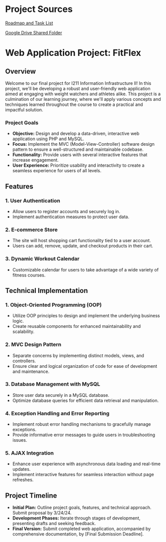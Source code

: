 # Project Sources

[Roadmap and Task List](https://github.iu.edu/users/javaugh/projects/2/views/5)

[Google Drive Shared Folder](https://drive.google.com/drive/folders/1WyFGIZ_ocX_4AhMUiMJvDxovCNJ5LbBl?usp=drive_link)

# Web Application Project: FitFlex

## Overview

Welcome to our final project for I211 Information Infrastructure II! In this project, we'll be developing a robust and
user-friendly web application aimed at engaging with weight watchers and athletes alike. This project is a culmination
of our learning journey, where we'll apply various concepts and techniques learned throughout the course to create a
practical and impactful solution.

### Project Goals

- **Objective:** Design and develop a data-driven, interactive web application using PHP and MySQL.
- **Focus:** Implement the MVC (Model-View-Controller) software design pattern to ensure a well-structured and
  maintainable codebase.
- **Functionality:** Provide users with several interactive features that increase engagement.
- **User Experience:** Prioritize usability and interactivity to create a seamless experience for users of all levels.

## Features

### 1. User Authentication

- Allow users to register accounts and securely log in.
- Implement authentication measures to protect user data.

### 2. E-commerce Store

- The site will host shopping cart functionality tied to a user account.
- Users can add, remove, update, and checkout products in their cart.

### 3. Dynamic Workout Calendar

- Customizable calendar for users to take advantage of a wide variety of fitness courses.

## Technical Implementation

### 1. Object-Oriented Programming (OOP)

- Utilize OOP principles to design and implement the underlying business logic.
- Create reusable components for enhanced maintainability and scalability.

### 2. MVC Design Pattern

- Separate concerns by implementing distinct models, views, and controllers.
- Ensure clear and logical organization of code for ease of development and maintenance.

### 3. Database Management with MySQL

- Store user data securely in a MySQL database.
- Optimize database queries for efficient data retrieval and manipulation.

### 4. Exception Handling and Error Reporting

- Implement robust error handling mechanisms to gracefully manage exceptions.
- Provide informative error messages to guide users in troubleshooting issues.

### 5. AJAX Integration

- Enhance user experience with asynchronous data loading and real-time updates.
- Implement interactive features for seamless interaction without page refreshes.

## Project Timeline

- **Initial Plan:** Outline project goals, features, and technical approach. Submit proposal by 3/24/24.
- **Development Phases:** Iterate through stages of development, presenting drafts and seeking feedback.
- **Final Version:** Submit completed web application, accompanied by comprehensive documentation,
  by [Final Submission Deadline].
